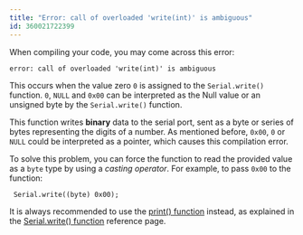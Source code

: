 ```yaml
---
title: "Error: call of overloaded 'write(int)' is ambiguous"
id: 360021722399
---
```


When compiling your code, you may come across this error:

```
error: call of overloaded 'write(int)' is ambiguous
```

This occurs when the value zero `0` is assigned to the `Serial.write()` function. `0`, `NULL` and `0x00` can be interpreted as the Null value or an unsigned byte by the `Serial.write()` function.

This function writes **binary** data to the serial port, sent as a byte or series of bytes representing the digits of a number. As mentioned before, `0x00`, `0` or `NULL` could be interpreted as a pointer, which causes this compilation error.

To solve this problem, you can force the function to read the provided value as a `byte` type by using a _casting operator_. For example, to pass `0x00` to the function:

```
 Serial.write((byte) 0x00);
```

It is always recommended to use the [print() function](https://www.arduino.cc/reference/en/language/functions/communication/serial/print/) instead, as explained in the [Serial.write() function](https://www.arduino.cc/reference/en/language/functions/communication/serial/write/) reference page.
